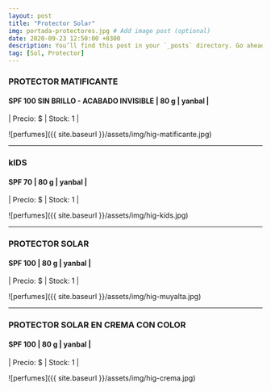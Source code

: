 ```yaml
---
layout: post
title: "Protector Solar"
img: portada-protectores.jpg # Add image post (optional)
date: 2020-09-23 12:50:00 +0300
description: You’ll find this post in your `_posts` directory. Go ahead and edit it and re-build the site to see your changes. # Add post description (optional)
tag: [Sol, Protector]
---
```

### PROTECTOR MATIFICANTE
#### SPF 100 SIN BRILLO - ACABADO INVISIBLE | 80 g  | yanbal  |
| Precio: $   | Stock: 1  |

![perfumes]({{ site.baseurl }}/assets/img/hig-matificante.jpg)
* * *
### kIDS
#### SPF 70 | 80 g  | yanbal  |
| Precio: $   | Stock: 1  |

![perfumes]({{ site.baseurl }}/assets/img/hig-kids.jpg)
* * *
### PROTECTOR SOLAR
#### SPF 100 | 80 g  | yanbal  |
| Precio: $   | Stock: 1  |

![perfumes]({{ site.baseurl }}/assets/img/hig-muyalta.jpg)
* * *
### PROTECTOR SOLAR EN CREMA CON COLOR
#### SPF 100 | 80 g  | yanbal  |
| Precio: $   | Stock: 1  |

![perfumes]({{ site.baseurl }}/assets/img/hig-crema.jpg)

